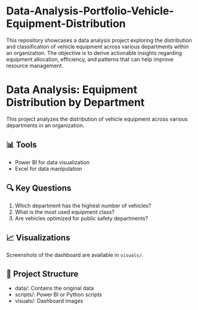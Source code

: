 # Data-Analysis-Portfolio-Vehicle-Equipment-Distribution
This repository showcases a data analysis project exploring the distribution and classification of vehicle equipment across various departments within an organization. The objective is to derive actionable insights regarding equipment allocation, efficiency, and patterns that can help improve resource management.

# Data Analysis: Equipment Distribution by Department  

This project analyzes the distribution of vehicle equipment across various departments in an organization.  

## 📊 Tools  
- Power BI for data visualization  
- Excel for data manipulation  

## 🔍 Key Questions  
1. Which department has the highest number of vehicles?  
2. What is the most used equipment class?  
3. Are vehicles optimized for public safety departments?  

## 📈 Visualizations  
Screenshots of the dashboard are available in `visuals/`.  

## 📂 Project Structure  
- data/: Contains the original data  
- scripts/: Power BI or Python scripts  
- visuals/: Dashboard images  


